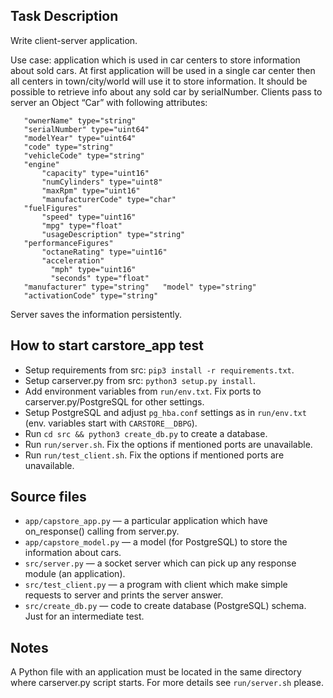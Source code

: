 ## Task Description
Write client-server application.

Use case: application which is used in car centers to store information
about sold cars. At first application will be used in a single car center then
all centers in town/city/world will use it to store information. It should be
possible to retrieve info about any sold car by serialNumber.
Clients pass to server an Object “Car” with following attributes:
```
   "ownerName" type="string"
   "serialNumber" type="uint64"
   "modelYear" type="uint64"
   "code" type="string"
   "vehicleCode" type="string"
   "engine"
       "capacity" type="uint16"
       "numCylinders" type="uint8"
       "maxRpm" type="uint16"
       "manufacturerCode" type="char"
   "fuelFigures"
       "speed" type="uint16"
       "mpg" type="float"
       "usageDescription" type="string"
   "performanceFigures"
       "octaneRating" type="uint16"
       "acceleration"
         "mph" type="uint16"
         "seconds" type="float"
   "manufacturer" type="string"   "model" type="string"
   "activationCode" type="string"
```
Server saves the information persistently.


## How to start carstore_app test
* Setup requirements from src: `pip3 install -r requirements.txt`.
* Setup carserver.py from src: `python3 setup.py install`.
* Add environment variables from `run/env.txt`. Fix ports to carserver.py/PostgreSQL for other settings.
* Setup PostgreSQL and adjust `pg_hba.conf` settings as in `run/env.txt` (env. variables start with `CARSTORE__DBPG`).
* Run `cd src && python3 create_db.py` to create a database.
* Run `run/server.sh`. Fix the options if mentioned ports are unavailable.
* Run `run/test_client.sh`. Fix the options if mentioned ports are unavailable.


## Source files
* `app/capstore_app.py` — a particular application which have on_response() calling from server.py.
* `app/capstore_model.py` — a model (for PostgreSQL) to store the information about cars.
* `src/server.py` — a socket server which can pick up any response module (an application).
* `src/test_client.py` — a program with client which make simple requests to server and prints the server answer.
* `src/create_db.py` — code to create database (PostgreSQL) schema. Just for an intermediate test.


## Notes
A Python file with an application must be located in the same directory where carserver.py script starts. For more details see `run/server.sh` please.
